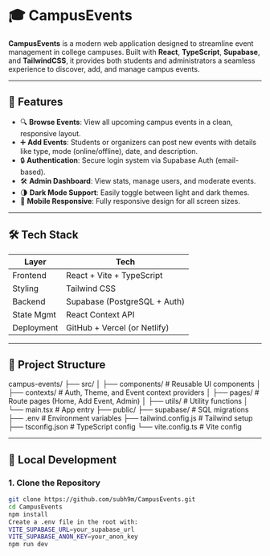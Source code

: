 # 🎓 CampusEvents

**CampusEvents** is a modern web application designed to streamline event management in college campuses. Built with **React**, **TypeScript**, **Supabase**, and **TailwindCSS**, it provides both students and administrators a seamless experience to discover, add, and manage campus events.

---

## 🚀 Features

- 🔍 **Browse Events**: View all upcoming campus events in a clean, responsive layout.
- ➕ **Add Events**: Students or organizers can post new events with details like type, mode (online/offline), date, and description.
- 🔒 **Authentication**: Secure login system via Supabase Auth (email-based).
- 🛠 **Admin Dashboard**: View stats, manage users, and moderate events.
- 🌗 **Dark Mode Support**: Easily toggle between light and dark themes.
- 📱 **Mobile Responsive**: Fully responsive design for all screen sizes.

---

## 🛠 Tech Stack

| Layer        | Tech                          |
|--------------|-------------------------------|
| Frontend     | React + Vite + TypeScript     |
| Styling      | Tailwind CSS                  |
| Backend      | Supabase (PostgreSQL + Auth)  |
| State Mgmt   | React Context API             |
| Deployment   | GitHub + Vercel (or Netlify)  |

---

## 📂 Project Structure
campus-events/
├── src/
│ ├── components/ # Reusable UI components
│ ├── contexts/ # Auth, Theme, and Event context providers
│ ├── pages/ # Route pages (Home, Add Event, Admin)
│ ├── utils/ # Utility functions
│ └── main.tsx # App entry
├── public/
├── supabase/ # SQL migrations
├── .env # Environment variables
├── tailwind.config.js # Tailwind setup
├── tsconfig.json # TypeScript config
└── vite.config.ts # Vite config

---

## 🧪 Local Development

### 1. Clone the Repository
```bash
git clone https://github.com/subh9m/CampusEvents.git
cd CampusEvents
npm install
Create a .env file in the root with:
VITE_SUPABASE_URL=your_supabase_url
VITE_SUPABASE_ANON_KEY=your_anon_key
npm run dev






